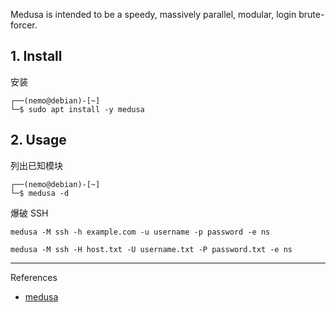 Medusa is intended to be a speedy, massively parallel, modular, login brute-forcer.

## 1. Install

安装

```
┌──(nemo@debian)-[~]
└─$ sudo apt install -y medusa
```

## 2. Usage

列出已知模块

```
┌──(nemo@debian)-[~]
└─$ medusa -d
```

爆破 SSH

```
medusa -M ssh -h example.com -u username -p password -e ns

medusa -M ssh -H host.txt -U username.txt -P password.txt -e ns 
```

---

References

- [medusa](https://www.kali.org/tools/medusa/)
